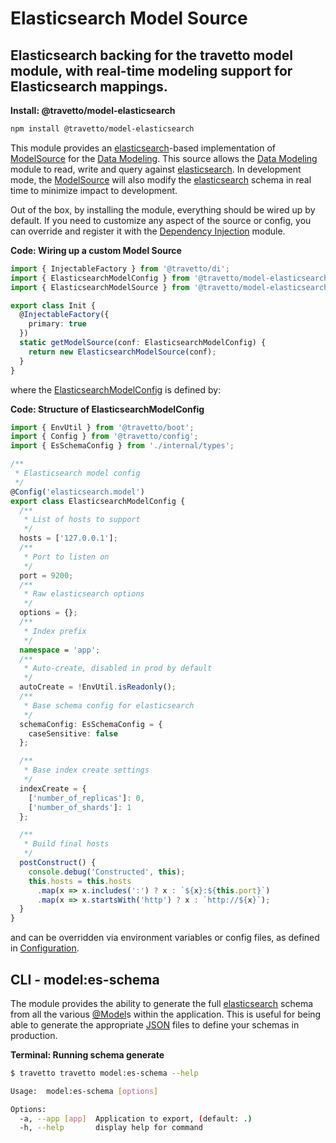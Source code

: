 <!-- This file was generated by the framweork and should not be modified directly -->
<!-- Please modify https://github.com/travetto/travetto/tree/1.0.0-devmodule/model-elasticsearch/README.ts and execute "npm run docs" to rebuild -->
# Elasticsearch Model Source
## Elasticsearch backing for the travetto model module, with real-time modeling support for Elasticsearch mappings.

**Install: @travetto/model-elasticsearch**
```bash
npm install @travetto/model-elasticsearch
```

This module provides an [elasticsearch](https://elastic.co)-based implementation of [ModelSource](https://github.com/travetto/travetto/tree/1.0.0-dev/module/model/src/service/source.ts#L58) for the [Data Modeling](https://github.com/travetto/travetto/tree/1.0.0-dev/module/model "Datastore abstraction for CRUD operations with advanced query support.").  This source allows the [Data Modeling](https://github.com/travetto/travetto/tree/1.0.0-dev/module/model "Datastore abstraction for CRUD operations with advanced query support.") module to read, write and query against [elasticsearch](https://elastic.co). In development mode, the [ModelSource](https://github.com/travetto/travetto/tree/1.0.0-dev/module/model/src/service/source.ts#L58) will also modify the [elasticsearch](https://elastic.co) schema in real time to minimize impact to development.

Out of the box, by installing the module, everything should be wired up by default.  If you need to customize any aspect of the source or config, you can override and register it with the [Dependency Injection](https://github.com/travetto/travetto/tree/1.0.0-dev/module/di "Dependency registration/management and injection support.") module.

**Code: Wiring up a custom Model Source**
```typescript
import { InjectableFactory } from '@travetto/di';
import { ElasticsearchModelConfig } from '@travetto/model-elasticsearch/src/config';
import { ElasticsearchModelSource } from '@travetto/model-elasticsearch/src/source';

export class Init {
  @InjectableFactory({
    primary: true
  })
  static getModelSource(conf: ElasticsearchModelConfig) {
    return new ElasticsearchModelSource(conf);
  }
}
```

where the [ElasticsearchModelConfig](https://github.com/travetto/travetto/tree/1.0.0-dev/module/model-elasticsearch/src/config.ts#L9) is defined by:

**Code: Structure of ElasticsearchModelConfig**
```typescript
import { EnvUtil } from '@travetto/boot';
import { Config } from '@travetto/config';
import { EsSchemaConfig } from './internal/types';

/**
 * Elasticsearch model config
 */
@Config('elasticsearch.model')
export class ElasticsearchModelConfig {
  /**
   * List of hosts to support
   */
  hosts = ['127.0.0.1'];
  /**
   * Port to listen on
   */
  port = 9200;
  /**
   * Raw elasticsearch options
   */
  options = {};
  /**
   * Index prefix
   */
  namespace = 'app';
  /**
   * Auto-create, disabled in prod by default
   */
  autoCreate = !EnvUtil.isReadonly();
  /**
   * Base schema config for elasticsearch
   */
  schemaConfig: EsSchemaConfig = {
    caseSensitive: false
  };

  /**
   * Base index create settings
   */
  indexCreate = {
    ['number_of_replicas']: 0,
    ['number_of_shards']: 1
  };

  /**
   * Build final hosts
   */
  postConstruct() {
    console.debug('Constructed', this);
    this.hosts = this.hosts
      .map(x => x.includes(':') ? x : `${x}:${this.port}`)
      .map(x => x.startsWith('http') ? x : `http://${x}`);
  }
}
```

and can be overridden via environment variables or config files, as defined in [Configuration](https://github.com/travetto/travetto/tree/1.0.0-dev/module/config "Environment-aware config management using yaml files").

## CLI - model:es-schema

The module provides the ability to generate the full [elasticsearch](https://elastic.co) schema from all the various [@Model](https://github.com/travetto/travetto/tree/1.0.0-dev/module/model/src/registry/decorator.ts#L12)s within the application.  This is useful for being able to generate the appropriate [JSON](https://www.json.org) files to define your schemas in production.

**Terminal: Running schema generate**
```bash
$ travetto travetto model:es-schema --help

Usage:  model:es-schema [options]

Options:
  -a, --app [app]  Application to export, (default: .)
  -h, --help       display help for command
```

